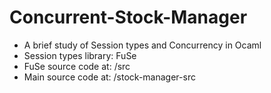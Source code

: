 # Concurrent-Stock-Manager
* A brief study of Session types and Concurrency in Ocaml
* Session types library: FuSe
* FuSe source code at: /src
* Main source code at: /stock-manager-src
